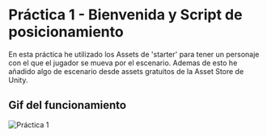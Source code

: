 # Práctica 1 - Bienvenida y Script de posicionamiento
 En esta práctica he utilizado los Assets de 'starter' para tener un personaje con el que el jugador se mueva por el escenario. Ademas de esto he añadido algo de escenario desde assets gratuitos de la Asset Store de Unity.

## Gif del funcionamiento

![Práctica 1](Practica1-II-gif.gif)
